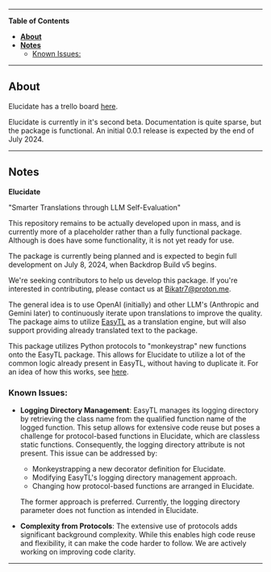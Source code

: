 ---------------------------------------------------------------------------------------------------------------------------------------------------

**Table of Contents**
- [**About**](#about)
- [**Notes**](#notes)
  - [Known Issues:](#known-issues)

---------------------------------------------------------------------------------------------------------------------------------------------------

## **About**<a name="about"></a>

Elucidate has a trello board [here](https://trello.com/b/uOmiU7by/elucidate).

Elucidate is currently in it's second beta. Documentation is quite sparse, but the package is functional. An initial 0.0.1 release is expected by the end of July 2024.

---------------------------------------------------------------------------------------------------------------------------------------------------

## **Notes**<a name="notes"></a>

**Elucidate**

"Smarter Translations through LLM Self-Evaluation"

This repository remains to be actually developed upon in mass, and is currently more of a placeholder rather than a fully functional package. Although is does have some functionality, it is not yet ready for use.

The package is currently being planned and is expected to begin full development on July 8, 2024, when Backdrop Build v5 begins.

We're seeking contributors to help us develop this package. If you're interested in contributing, please contact us at [Bikatr7@proton.me](mailto:Bikatr7@proton.me).

The general idea is to use OpenAI (initially) and other LLM's (Anthropic and Gemini later) to continuously iterate upon translations to improve the quality. The package aims to utilize [EasyTL](https://github.com/Bikatr7/EasyTL) as a translation engine, but will also support providing already translated text to the package.

This package utilizes Python protocols to "monkeystrap" new functions onto the EasyTL package. This allows for Elucidate to utilize a lot of the common logic already present in EasyTL, without having to duplicate it. For an idea of how this works, see [here](/src/elucidate/evaluators/openai_evaluator.py).

### Known Issues:

- **Logging Directory Management**: EasyTL manages its logging directory by retrieving the class name from the qualified function name of the logged function. This setup allows for extensive code reuse but   poses a challenge for protocol-based functions in Elucidate, which are classless static functions. Consequently, the logging directory attribute is not present. This issue can be addressed by:
    - Monkeystrapping a new decorator definition for Elucidate.
    - Modifying EasyTL's logging directory management approach.
    - Changing how protocol-based functions are arranged in Elucidate.
   
   The former approach is preferred. Currently, the logging directory parameter does not function as intended in Elucidate.

- **Complexity from Protocols**: The extensive use of protocols adds significant background complexity. While this enables high code reuse and flexibility, it can make the code harder to follow. We are actively working on improving code clarity.

---------------------------------------------------------------------------------------------------------------------------------------------------

